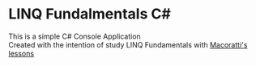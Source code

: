 # LINQ Fundalmentals C#

This is a simple C# Console Application  
Created with the intention of study LINQ Fundamentals with [Macoratti's lessons](https://www.youtube.com/playlist?list=PLJ4k1IC8GhW0yky43O7TeNwRvaVrHdOmJ)
